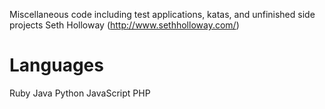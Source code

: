 Miscellaneous code including test applications, katas, and unfinished side projects
Seth Holloway (http://www.sethholloway.com/)

Languages
=========
Ruby
Java
Python
JavaScript
PHP
